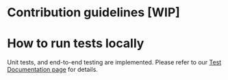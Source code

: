 # Contribution guidelines [WIP]

# How to run tests locally
Unit tests, and end-to-end testing are implemented. Please refer to our [Test Documentation page]() for details.
